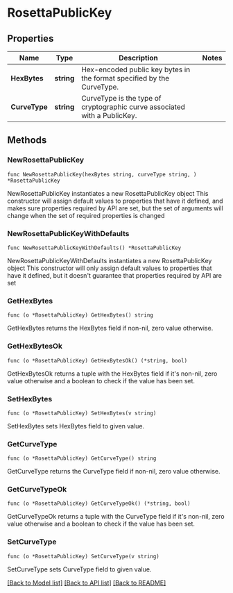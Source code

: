 # RosettaPublicKey

## Properties

Name | Type | Description | Notes
------------ | ------------- | ------------- | -------------
**HexBytes** | **string** | Hex-encoded public key bytes in the format specified by the CurveType. | 
**CurveType** | **string** | CurveType is the type of cryptographic curve associated with a PublicKey. | 

## Methods

### NewRosettaPublicKey

`func NewRosettaPublicKey(hexBytes string, curveType string, ) *RosettaPublicKey`

NewRosettaPublicKey instantiates a new RosettaPublicKey object
This constructor will assign default values to properties that have it defined,
and makes sure properties required by API are set, but the set of arguments
will change when the set of required properties is changed

### NewRosettaPublicKeyWithDefaults

`func NewRosettaPublicKeyWithDefaults() *RosettaPublicKey`

NewRosettaPublicKeyWithDefaults instantiates a new RosettaPublicKey object
This constructor will only assign default values to properties that have it defined,
but it doesn't guarantee that properties required by API are set

### GetHexBytes

`func (o *RosettaPublicKey) GetHexBytes() string`

GetHexBytes returns the HexBytes field if non-nil, zero value otherwise.

### GetHexBytesOk

`func (o *RosettaPublicKey) GetHexBytesOk() (*string, bool)`

GetHexBytesOk returns a tuple with the HexBytes field if it's non-nil, zero value otherwise
and a boolean to check if the value has been set.

### SetHexBytes

`func (o *RosettaPublicKey) SetHexBytes(v string)`

SetHexBytes sets HexBytes field to given value.


### GetCurveType

`func (o *RosettaPublicKey) GetCurveType() string`

GetCurveType returns the CurveType field if non-nil, zero value otherwise.

### GetCurveTypeOk

`func (o *RosettaPublicKey) GetCurveTypeOk() (*string, bool)`

GetCurveTypeOk returns a tuple with the CurveType field if it's non-nil, zero value otherwise
and a boolean to check if the value has been set.

### SetCurveType

`func (o *RosettaPublicKey) SetCurveType(v string)`

SetCurveType sets CurveType field to given value.



[[Back to Model list]](../README.md#documentation-for-models) [[Back to API list]](../README.md#documentation-for-api-endpoints) [[Back to README]](../README.md)


